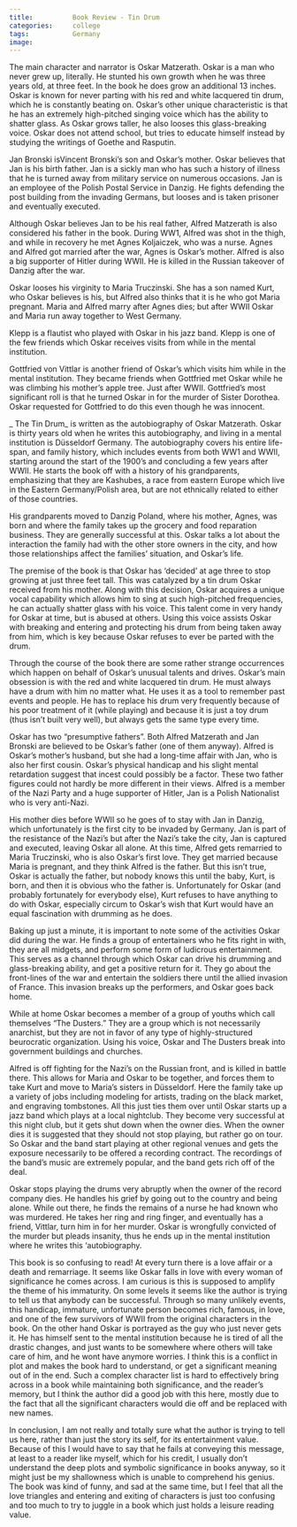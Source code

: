 ```yaml
---
title:			Book Review - Tin Drum
categories:		college
tags:			Germany
image:			
---
```



The main character and narrator is Oskar Matzerath. Oskar is a man who never grew up, literally. He stunted his own growth when he was three years old, at three feet. In the book he does grow an additional 13 inches. Oskar is known for never parting with his red and white lacquered tin drum, which he is constantly beating on. Oskar’s other unique characteristic is that he has an extremely high-pitched singing voice which has the ability to shatter glass. As Oskar grows taller, he also looses this glass-breaking voice. Oskar does not attend school, but tries to educate himself instead by studying the writings of Goethe and Rasputin.

Jan Bronski isVincent Bronski’s son and Oskar’s mother. Oskar believes that Jan is his birth father. Jan is a sickly man who has such a history of illness that he is turned away from military service on numerous occasions. Jan is an employee of the Polish Postal Service in Danzig. He fights defending the post building from the invading Germans, but looses and is taken prisoner and eventually executed.

Although Oskar believes Jan to be his real father, Alfred Matzerath is also considered his father in the book. During WW1, Alfred was shot in the thigh, and while in recovery he met Agnes Koljaiczek, who was a nurse. Agnes and Alfred got married after the war, Agnes is Oskar’s mother. Alfred is also a big supporter of Hitler during WWII. He is killed in the Russian takeover of Danzig after the war.

Oskar looses his virginity to Maria Truczinski. She has a son named Kurt, who Oskar believes is his, but Alfred also thinks that it is he who got Maria pregnant. Maria and Alfred marry after Agnes dies; but after WWII Oskar and Maria run away together to West Germany.

Klepp is a flautist who played with Oskar in his jazz band. Klepp is one of the few friends which Oskar receives visits from while in the mental institution.

Gottfried von Vittlar is another friend of Oskar’s which visits him while in the mental institution. They became friends when Gottfried met Oskar while he was climbing his mother’s apple tree. Just after WWII. Gottfried’s most significant roll is that he turned Oskar in for the murder of Sister Dorothea. Oskar requested for Gottfried to do this even though he was innocent.

_ The Tin Drum_ is written as the autobiography of Oskar Matzerath. Oskar is thirty years old when he writes this autobiography, and living in a mental institution is Düsseldorf Germany. The autobiography covers his entire life-span, and family history, which includes events from both WW1 and WWII, starting around the start of the 1900’s and concluding a few years after WWII. He starts the book off with a history of his grandparents, emphasizing that they are Kashubes, a race from eastern Europe which live in the Eastern Germany/Polish area, but are not ethnically related to either of those countries.

His grandparents moved to Danzig Poland, where his mother, Agnes, was born and where the family takes up the grocery and food reparation business. They are generally successful at this. Oskar talks a lot about the interaction the family had with the other store owners in the city, and how those relationships affect the families’ situation, and Oskar’s life.

The premise of the book is that Oskar has ‘decided’ at age three to stop growing at just three feet tall. This was catalyzed by a tin drum Oskar received from his mother. Along with this decision, Oskar acquires a unique vocal capability which allows him to sing at such high-pitched frequencies, he can actually shatter glass with his voice. This talent come in very handy for Oskar at time, but is abused at others. Using this voice assists Oskar with breaking and entering and protecting his drum from being taken away from him, which is key because Oskar refuses to ever be parted with the drum.

Through the course of the book there are some rather strange occurrences which happen on behalf of Oskar’s unusual talents and drives. Oskar’s main obsession is with the red and white lacquered tin drum. He must always have a drum with him no matter what. He uses it as a tool to remember past events and people. He has to replace his drum very frequently because of his poor treatment of it (while playing) and because it is just a toy drum (thus isn’t built very well), but always gets the same type every time.

Oskar has two “presumptive fathers”. Both Alfred Matzerath and Jan Bronski are believed to be Oskar’s father (one of them anyway). Alfred is Oskar’s mother’s husband, but she had a long-time affair with Jan, who is also her first cousin. Oskar’s physical handicap and his slight mental retardation suggest that incest could possibly be a factor. These two father figures could not hardly be more different in their views. Alfred is a member of the Nazi Party and a huge supporter of Hitler, Jan is a Polish Nationalist who is very anti-Nazi.

His mother dies before WWII so he goes of to stay with Jan in Danzig, which unfortunately is the first city to be invaded by Germany. Jan is part of the resistance of the Nazi’s but after the Nazi’s take the city, Jan is captured and executed, leaving Oskar all alone. At this time, Alfred gets remarried to Maria Truczinski, who is also Oskar’s first love. They get married because Maria is pregnant, and they think Alfred is the father. But this isn’t true, Oskar is actually the father, but nobody knows this until the baby, Kurt, is born, and then it is obvious who the father is. Unfortunately for Oskar (and probably fortunately for everybody else), Kurt refuses to have anything to do with Oskar, especially circum to Oskar’s wish that Kurt would have an equal fascination with drumming as he does.

Baking up just a minute, it is important to note some of the activities Oskar did during the war. He finds a group of entertainers who he fits right in with, they are all midgets, and perform some form of ludicrous entertainment. This serves as a channel through which Oskar can drive his drumming and glass-breaking ability, and get a positive return for it. They go about the front-lines of the war and entertain the soldiers there until the allied invasion of France. This invasion breaks up the performers, and Oskar goes back home.

While at home Oskar becomes a member of a group of youths which call themselves “The Dusters.” They are a group which is not necessarily anarchist, but they are not in favor of any type of highly-structured beurocratic organization. Using his voice, Oskar and The Dusters break into government buildings and churches.

Alfred is off fighting for the Nazi’s on the Russian front, and is killed in battle there. This allows for Maria and Oskar to be together, and forces them to take Kurt and move to Maria’s sisters in Düsseldorf. Here the family take up a variety of jobs including modeling for artists, trading on the black market, and engraving tombstones. All this just ties them over until Oskar starts up a jazz band which plays at a local nightclub. They become very successful at this night club, but it gets shut down when the owner dies. When the owner dies it is suggested that they should not stop playing, but rather go on tour. So Oskar and the band start playing at other regional venues and gets the exposure necessarily to be offered a recording contract. The recordings of the band’s music are extremely popular, and the band gets rich off of the deal.

Oskar stops playing the drums very abruptly when the owner of the record company dies. He handles his grief by going out to the country and being alone. While out there, he finds the remains of a nurse he had known who was murdered. He takes her ring and ring finger, and eventually has a friend, Vittlar, turn him in for her murder. Oskar is wrongfully convicted of the murder but pleads insanity, thus he ends up in the mental institution where he writes this ‘autobiography.

This book is so confusing to read! At every turn there is a love affair or a death and remarriage. It seems like Oskar falls in love with every woman of significance he comes across. I am curious is this is supposed to amplify the theme of his immaturity. On some levels it seems like the author is trying to tell us that anybody can be successful. Through so many unlikely events, this handicap, immature, unfortunate person becomes rich, famous, in love, and one of the few survivors of WWII from the original characters in the book. On the other hand Oskar is portrayed as the guy who just never gets it. He has himself sent to the mental institution because he is tired of all the drastic changes, and just wants to be somewhere where others will take care of him, and he wont have anymore worries. I think this is a conflict in plot and makes the book hard to understand, or get a significant meaning out of in the end. Such a complex character list is hard to effectively bring across in a book while maintaining both significance, and the reader’s memory, but I think the author did a good job with this here, mostly due to the fact that all the significant characters would die off and be replaced with new names.

In conclusion, I am not really and totally sure what the author is trying to tell us here, rather than just the story its self, for its entertainment value. Because of this I would have to say that he fails at conveying this message, at least to a reader like myself, which for his credit, I usually don’t understand the deep plots and symbolic significance in books anyway, so it might just be my shallowness which is unable to comprehend his genius. The book was kind of funny, and sad at the same time, but I feel that all the love triangles and entering and exiting of characters is just too confusing and too much to try to juggle in a book which just holds a leisure reading value.
